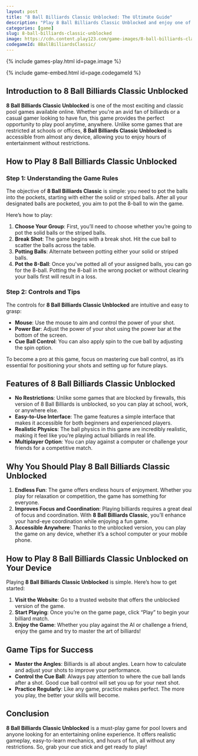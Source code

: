 ```yaml
---
layout: post
title: "8 Ball Billiards Classic Unblocked: The Ultimate Guide"
description: "Play 8 Ball Billiards Classic Unblocked and enjoy one of the best online pool games. Discover tips, tricks, and how to play this classic game for free."
categories: [game]
slug: 8-ball-billiards-classic-unblocked
image: https://cdn.content.play123.com/game-images/8-ball-billiards-classic_big.webp
codegameId: 8BallBilliardsClassic/
---
```


{% include games-play.html id=page.image %}
         
{% include game-embed.html id=page.codegameId %}

## Introduction to 8 Ball Billiards Classic Unblocked

**8 Ball Billiards Classic Unblocked** is one of the most exciting and classic pool games available online. Whether you're an avid fan of billiards or a casual gamer looking to have fun, this game provides the perfect opportunity to play pool anytime, anywhere. Unlike some games that are restricted at schools or offices, **8 Ball Billiards Classic Unblocked** is accessible from almost any device, allowing you to enjoy hours of entertainment without restrictions.

## How to Play 8 Ball Billiards Classic Unblocked

### Step 1: Understanding the Game Rules

The objective of **8 Ball Billiards Classic** is simple: you need to pot the balls into the pockets, starting with either the solid or striped balls. After all your designated balls are pocketed, you aim to pot the 8-ball to win the game. 

Here’s how to play:

1. **Choose Your Group**: First, you’ll need to choose whether you’re going to pot the solid balls or the striped balls.
2. **Break Shot**: The game begins with a break shot. Hit the cue ball to scatter the balls across the table.
3. **Potting Balls**: Alternate between potting either your solid or striped balls.
4. **Pot the 8-Ball**: Once you've potted all of your assigned balls, you can go for the 8-ball. Potting the 8-ball in the wrong pocket or without clearing your balls first will result in a loss.

### Step 2: Controls and Tips

The controls for **8 Ball Billiards Classic Unblocked** are intuitive and easy to grasp:

- **Mouse**: Use the mouse to aim and control the power of your shot.
- **Power Bar**: Adjust the power of your shot using the power bar at the bottom of the screen.
- **Cue Ball Control**: You can also apply spin to the cue ball by adjusting the spin option.
  
To become a pro at this game, focus on mastering cue ball control, as it’s essential for positioning your shots and setting up for future plays.

## Features of 8 Ball Billiards Classic Unblocked

- **No Restrictions**: Unlike some games that are blocked by firewalls, this version of 8 Ball Billiards is unblocked, so you can play at school, work, or anywhere else.
- **Easy-to-Use Interface**: The game features a simple interface that makes it accessible for both beginners and experienced players.
- **Realistic Physics**: The ball physics in this game are incredibly realistic, making it feel like you’re playing actual billiards in real life.
- **Multiplayer Option**: You can play against a computer or challenge your friends for a competitive match.

## Why You Should Play 8 Ball Billiards Classic Unblocked

1. **Endless Fun**: The game offers endless hours of enjoyment. Whether you play for relaxation or competition, the game has something for everyone.
2. **Improves Focus and Coordination**: Playing billiards requires a great deal of focus and coordination. With **8 Ball Billiards Classic**, you’ll enhance your hand-eye coordination while enjoying a fun game.
3. **Accessible Anywhere**: Thanks to the unblocked version, you can play the game on any device, whether it’s a school computer or your mobile phone.

## How to Play 8 Ball Billiards Classic Unblocked on Your Device

Playing **8 Ball Billiards Classic Unblocked** is simple. Here’s how to get started:

1. **Visit the Website**: Go to a trusted website that offers the unblocked version of the game.
2. **Start Playing**: Once you’re on the game page, click “Play” to begin your billiard match.
3. **Enjoy the Game**: Whether you play against the AI or challenge a friend, enjoy the game and try to master the art of billiards!

## Game Tips for Success

- **Master the Angles**: Billiards is all about angles. Learn how to calculate and adjust your shots to improve your performance.
- **Control the Cue Ball**: Always pay attention to where the cue ball lands after a shot. Good cue ball control will set you up for your next shot.
- **Practice Regularly**: Like any game, practice makes perfect. The more you play, the better your skills will become.

## Conclusion

**8 Ball Billiards Classic Unblocked** is a must-play game for pool lovers and anyone looking for an entertaining online experience. It offers realistic gameplay, easy-to-learn mechanics, and hours of fun, all without any restrictions. So, grab your cue stick and get ready to play!

